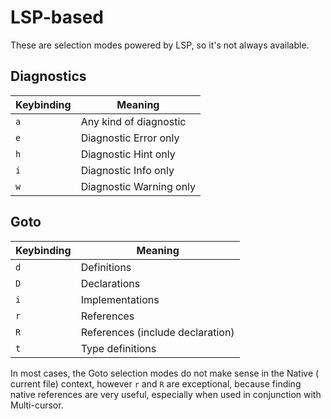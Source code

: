 # LSP-based

These are selection modes powered by LSP, so it's not always available.

## Diagnostics

| Keybinding | Meaning                 |
| ---------- | ----------------------- |
| `a`        | Any kind of diagnostic  |
| `e`        | Diagnostic Error only   |
| `h`        | Diagnostic Hint only    |
| `i`        | Diagnostic Info only    |
| `w`        | Diagnostic Warning only |

## Goto

| Keybinding | Meaning                          |
| ---------- | -------------------------------- |
| `d`        | Definitions                      |
| `D`        | Declarations                     |
| `i`        | Implementations                  |
| `r`        | References                       |
| `R`        | References (include declaration) |
| `t`        | Type definitions                 |

In most cases, the Goto selection modes do not make sense in the Native (
current file) context, however `r` and `R` are exceptional, because finding
native references are very useful, especially when used in conjunction with Multi-cursor.
